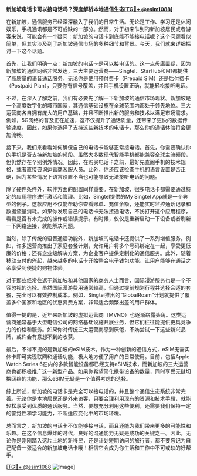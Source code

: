 **新加坡电话卡可以接电话吗？深度解析本地通信生态[[TG💪+ @esim1088](https://t.me/s/esim1088)]**

在新加坡，通信服务已经深深融入了我们的日常生活。无论是工作、学习还是休闲娱乐，手机通讯都是不可或缺的一部分。然而，对于初来乍到的新加坡居民或者游客来说，可能会有一个疑问：新加坡的电话卡到底能不能接电话呢？这个问题看似简单，但其实涉及到了新加坡通信市场的多种细节和背景。今天，我们就来详细探讨一下这个话题。

首先，让我们明确一点：新加坡的电话卡是可以接电话的。这一点毋庸置疑，因为新加坡的通信网络非常发达，三大主要运营商——Singtel、StarHub和M1都提供了高质量的语音通话服务。无论你是使用预付费卡（Prepaid SIM）还是后付费卡（Postpaid Plan），只要你有信号覆盖，并且手机设置正确，就能轻松接听电话。

不过，在深入了解之前，我们有必要先了解一下新加坡的通信市场现状。新加坡是一个高度数字化的城市国家，其通信基础设施在全球范围内都处于领先地位。三大运营商各自拥有庞大的用户基础，并且不断推出新的服务和技术以满足市场需求。例如，5G网络的普及正在加速，这不仅提升了通话质量，还带来了更快的数据传输速度。因此，如果你选择了支持这些新技术的电话卡，那么你的通话体验将会更加流畅。

接下来，我们来看看如何确保自己的电话卡能够正常接电话。首先，你需要确认你的手机是否支持新加坡的频段。虽然大多数现代智能手机都能兼容全球主流频段，但仍然存在个别例外情况。因此，在购买电话卡之前，最好先查阅手机的技术规格，或者直接咨询运营商客服人员。此外，你还应该检查手机的语言设置是否正确，因为某些情况下语言设置不当也可能导致无法接听电话的问题。

除了硬件条件外，软件方面的配置同样重要。在新加坡，很多电话卡都需要通过特定的应用程序进行激活和管理。比如，Singtel提供的My Singtel App就是一个典型的例子。这款应用不仅能帮助你查看账单、充值余额，还能实时监控通话记录和数据流量消耗。如果你发现自己的电话卡无法接通电话，不妨打开这个应用程序，看看是否有未完成的操作或错误提示。有时候，仅仅是重新启动一下设备或者刷新一下网络连接，就能解决问题。

当然，除了传统的语音通话功能外，新加坡的电话卡还提供了一系列增值服务。例如，许多运营商推出了家庭套餐计划，允许用户将多个号码绑定在一起，享受更低廉的价格；还有企业级解决方案，为企业客户提供定制化的通信服务。此外，随着移动支付的兴起，越来越多的电话卡开始整合电子钱包功能，让用户能够在通话之余享受到便捷的购物体验。

对于那些经常往返于新加坡和其他国家的商务人士而言，国际漫游服务也是一个不容忽视的选择。虽然国际漫游费用通常较高，但通过提前规划行程并选择合适的套餐，完全可以有效控制成本。例如，Singtel推出的“GlobalRoam”计划就提供了覆盖多个国家和地区的优惠资费方案，非常适合频繁出差的用户群体。

值得一提的是，近年来新加坡的虚拟运营商（MVNO）也逐渐崭露头角。这类运营商通常基于大型电信公司的网络基础设施开展业务，但它们往往能提供更具竞争力的价格和服务。如果你对传统三大运营商感到厌倦，不妨尝试一下这些新兴品牌，或许会有意想不到的收获。

最后，不得不提的是新加坡的eSIM技术。作为一种创新的通信方式，eSIM无需实体卡即可实现联网和通话功能，极大地方便了用户的日常使用。目前，包括Apple Watch Series 6在内的多款智能设备都已经支持eSIM技术，而新加坡的三大运营商也都积极推广这一新型产品。如果你希望简化携带设备的数量，同时享受无缝切换网络的功能，那么eSIM无疑是一个值得考虑的选择。

综上所述，新加坡的电话卡是完全可以接电话的，并且整个通信生态系统非常完善。无论你是本地居民还是外来访客，只要合理利用现有的资源和技术手段，就能轻松享受到优质的通话服务。当然，要想充分利用这些便利，还需要我们保持一定的警觉性和学习能力，不断适应变化中的市场环境。

总而言之，新加坡的电话卡不仅能够接电话，而且还能为我们带来更多的可能性和乐趣。在这个信息爆炸的时代，良好的沟通能力无疑是成功的关键之一。因此，无论你是刚刚踏入这片土地的新移民，还是计划短期访问的旅行者，都不要忘记为自己配备一张适合的新加坡电话卡哦！相信它会成为你生活和工作中不可或缺的好帮手。

[[TG💪+ @esim1088](https://t.me/s/esim1088) ![Image](https://i.postimg.cc/4NQfJmqS/Snipaste-2025-05-13-00-14-12.png)]
